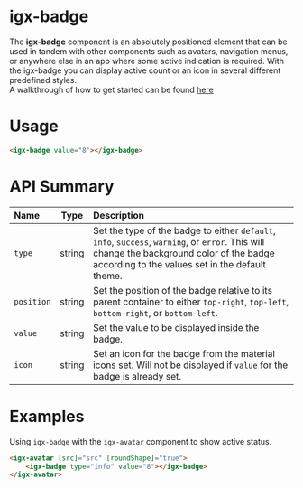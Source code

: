 # igx-badge

The **igx-badge** component is an absolutely positioned element that can be used in tandem with other components such as avatars, navigation menus, or anywhere else in an app where some active indication is required.
With the igx-badge you can display active count or an icon in several different predefined styles.  
A walkthrough of how to get started can be found [here](https://www.infragistics.com/products/ignite-ui-angular/angular/components/badge.html)

# Usage
```html
<igx-badge value="8"></igx-badge>
```

# API Summary
| Name   |      Type      |  Description |
|:----------|:-------------:|:------|
| `type` | string | Set the type of the badge to either `default`, `info`, `success`, `warning`, or `error`. This will change the background color of the badge according to the values set in the default theme. |
| `position` | string | Set the position of the badge relative to its parent container to either `top-right`, `top-left`, `bottom-right`, or `bottom-left`. |
| `value` | string | Set the value to be displayed inside the badge. |
| `icon` | string | Set an icon for the badge from the material icons set. Will not be displayed if `value` for the badge is already set. |

# Examples

Using `igx-badge` with the `igx-avatar` component to show active status.
```html
<igx-avatar [src]="src" [roundShape]="true">
    <igx-badge type="info" value="8"></igx-badge>
</igx-avatar>
```
